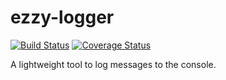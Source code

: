 # ezzy-logger
[![Build Status](https://travis-ci.org/ezzygemini/ezzy-logger.svg?branch=master)](https://travis-ci.org/ezzygemini/ezzy-logger)
[![Coverage Status](https://coveralls.io/repos/github/ezzygemini/ezzy-logger/badge.svg?branch=master)](https://coveralls.io/github/ezzygemini/ezzy-logger?branch=master)


A lightweight tool to log messages to the console.